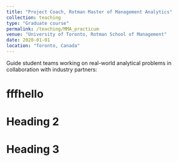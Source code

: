 ```yaml
---
title: "Project Coach, Rotman Master of Management Analytics"
collection: teaching
type: "Graduate course"
permalink: /teaching/MMA_practicum
venue: "University of Toronto, Rotman School of Management"
date: 2020-01-01
location: "Toronto, Canada"
---
```


Guide student teams working on real-world analytical problems in collaboration with industry partners:

fffhello
======

Heading 2
======

Heading 3
======